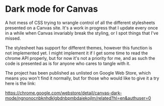 # Dark mode for Canvas

A hot mess of CSS trying to wrangle control of all the different stylesheets presented on a Canvas site. It's a work in progress that I update every once in a while when Canvas invariably break the styling, or I spot things that I've missed. 

The stylesheet has support for different themes, however this function is not implemented yet. I might implement it if I get some time to read the chrome API properly, but for now it's not a priority for me, and as such the code is presented as is for anyone who cares to tangle with it.

The project has been published as unlisted on Google Web Store, which means you won't find it normally, but for those who would like to give it a try here is the link:

https://chrome.google.com/webstore/detail/canvas-dark-mode/ngnonocnbknhdklgbdnbpmbdaiekojlm/related?hl=en&authuser=0
